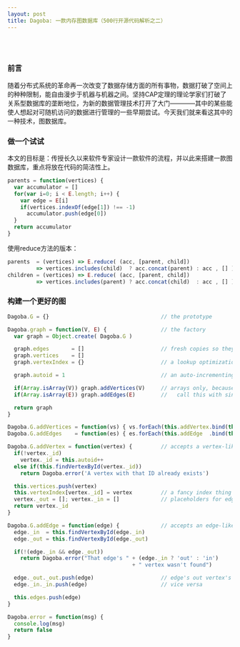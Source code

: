 ```yaml
---
layout: post
title: Dagoba: 一款内存图数据库（500行开源代码解析之二）
---
```

<br><br>
### 前言
随着分布式系统的革命再一次改变了数据存储方面的所有事物，数据打破了空间上的种种限制，能自由漫步于机器与机器之间。坚持CAP定理的理论学家们打破了关系型数据库的垄断地位，为新的数据管理技术打开了大门————其中的某些能使人想起对可随机访问的数据进行管理的一些早期尝试。今天我们就来看这其中的一种技术，图数据库。

### 做一个试试
本文的目标是：传授长久以来软件专家设计一款软件的流程，并以此来搭建一款图数据库，重点将放在代码的简洁性上。

```javascript
parents = function(vertices) {
  var accumulator = []
  for(var i=0; i < E.length; i++) {
    var edge = E[i]
    if(vertices.indexOf(edge[1]) !== -1)
      accumulator.push(edge[0])
  }
  return accumulator
}
```

使用reduce方法的版本：

```javascript
parents  = (vertices) => E.reduce( (acc, [parent, child])
         => vertices.includes(child)  ? acc.concat(parent) : acc , [] )
children = (vertices) => E.reduce( (acc, [parent, child])
         => vertices.includes(parent) ? acc.concat(child)  : acc , [] )
```

### 构建一个更好的图


```javascript
Dagoba.G = {}                                   // the prototype

Dagoba.graph = function(V, E) {                 // the factory
  var graph = Object.create( Dagoba.G )

  graph.edges       = []                        // fresh copies so they're not shared
  graph.vertices    = []
  graph.vertexIndex = {}                        // a lookup optimization

  graph.autoid = 1                              // an auto-incrementing ID counter

  if(Array.isArray(V)) graph.addVertices(V)     // arrays only, because you wouldn't
  if(Array.isArray(E)) graph.addEdges(E)        //   call this with singular V and E

  return graph
}
```

```javascript
Dagoba.G.addVertices = function(vs) { vs.forEach(this.addVertex.bind(this)) }
Dagoba.G.addEdges    = function(es) { es.forEach(this.addEdge  .bind(this)) }
```

```javascript
Dagoba.G.addVertex = function(vertex) {         // accepts a vertex-like object
  if(!vertex._id)
    vertex._id = this.autoid++
  else if(this.findVertexById(vertex._id))
    return Dagoba.error('A vertex with that ID already exists')

  this.vertices.push(vertex)
  this.vertexIndex[vertex._id] = vertex         // a fancy index thing
  vertex._out = []; vertex._in = []             // placeholders for edge pointers
  return vertex._id
}
```

```javascript
Dagoba.G.addEdge = function(edge) {             // accepts an edge-like object
  edge._in  = this.findVertexById(edge._in)
  edge._out = this.findVertexById(edge._out)

  if(!(edge._in && edge._out))
    return Dagoba.error("That edge's " + (edge._in ? 'out' : 'in')
                                       + " vertex wasn't found")

  edge._out._out.push(edge)                     // edge's out vertex's out edges
  edge._in._in.push(edge)                       // vice versa

  this.edges.push(edge)
}
```

```javascript
Dagoba.error = function(msg) {
  console.log(msg)
  return false
}
```

